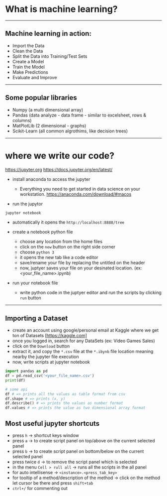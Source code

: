 # What is machine learning?

---

## Machine learning in action:

- Import the Data
- Clean the Data
- Split the Data into Training/Test Sets
- Create a Model
- Train the Model
- Make Predictions
- Evaluate and Improve

---

## Some popular libraries

- Numpy (a multi dimensional array)
- Pandas (data analyze - data frame - similar to excelsheet, rows & columns)
- MatPlotLib (2 dimensional - graphs)
- Scikit-Learn (all common algrothims, like decision trees)

---

# where we write our code?
https://jupyter.org
https://docs.jupyter.org/en/latest/

- install anaconda to access the jupyter
  - Everything you need to get started in data science on your workstation.
  https://anaconda.com/download/#macos

- run the jupytor
```sh
jupyter notebook
```
- automatically it opens the `http://localhost:8888/tree`
- create a notebook python file
  - choose any location from the home files
  - click on the `new` button on the right side corner
  - choose `python 3`
  - it opens the new tab like a code editor
  - save/rename your file by replacing the untitled on the header
  - now, juptyer saves your file on your desinated location. (ex: <your_file_name>.ipynb)
  
- run your notebook file
  - write python code in the juptyer editor and run the scripts by clicking `run` button

---
## Importing a Dataset

- create an account using google/personal email at Kaggle where we get ton of Datasets [https://kaggle.com]
- once you logged in, search for any DataSets (ex: Video Games Sales)
- click on the `Download` button
- extract it, and copy the `*.csv` file at the `*.ibynb` file location meaning nearby the jupyter file execution
- now, write scripts at jupyter notebook

```py
import pandas as pd
df = pd.read_csv('<your_file_name>.csv')
print(df)

# some api
df # => prints all the values as table format from csv
df.shape # => prints (x, y)
df.describe() # => prints the values as number format
df.values # => prints the value as two dimensional array format
```

## Most useful jupyter shortcuts

- press `h` -> shortcut keys window
- press `a` -> to create script panel on top/above on the current selected panel
- press `b` -> to create script panel on bottom/below on the current selected panel
- press twice `d` -> to remove the script panel which is selected
- in the menu `Cell > rull all` -> runs all the scripts in the all panel
- for auto intellisense -> `<instance>.<press_tab_key>`
- for tooltip of a method/description of the method -> click on the method let cursor be there and press `shift+tab`
- `ctrl+/` for commenting out